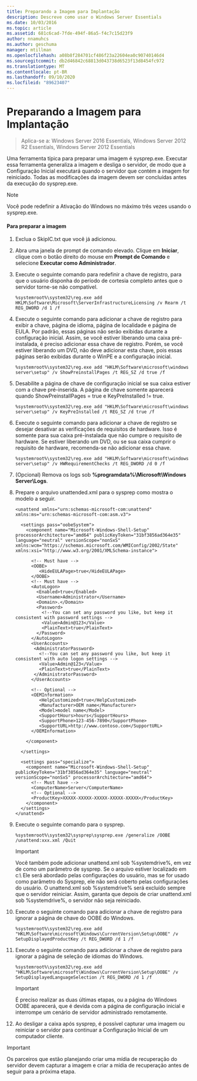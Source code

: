 ```yaml
---
title: Preparando a Imagem para Implantação
description: Descreve como usar o Windows Server Essentials
ms.date: 10/03/2016
ms.topic: article
ms.assetid: 681c6cad-7fde-494f-86a5-f4c7c15d23f9
author: nnamuhcs
ms.author: geschuma
manager: mtillman
ms.openlocfilehash: a08b8f284701cf486f23a22604ea0c90740146d4
ms.sourcegitcommit: db2d46842c68813d043738d6523f13d8454fc972
ms.translationtype: MT
ms.contentlocale: pt-BR
ms.lasthandoff: 09/10/2020
ms.locfileid: "89623407"
---
```

# <a name="preparing-the-image-for-deployment"></a>Preparando a Imagem para Implantação

>Aplica-se a: Windows Server 2016 Essentials, Windows Server 2012 R2 Essentials, Windows Server 2012 Essentials

Uma ferramenta típica para preparar uma imagem é sysprep.exe. Executar essa ferramenta generaliza a imagem e desliga o servidor, de modo que a Configuração Inicial executará quando o servidor que contém a imagem for reiniciado. Todas as modificações da imagem devem ser concluídas antes da execução do sysprep.exe.

> [!NOTE]
>  Você pode redefinir a Ativação do Windows no máximo três vezes usando o sysprep.exe.

#### <a name="to-prepare-the-image"></a>Para preparar a imagem

1.  Exclua o SkipIC.txt que você já adicionou.

2.  Abra uma janela de prompt de comando elevado. Clique em **Iniciar**, clique com o botão direito do mouse em **Prompt de Comando** e selecione **Executar como Administrador**.

3.  Execute o seguinte comando para redefinir a chave de registro, para que o usuário disponha do período de cortesia completo antes que o servidor torne-se não compatível.

    ```
    %systemroot%\system32\reg.exe add HKLM\Software\Microsoft\ServerInfrastructureLicensing /v Rearm /t REG_DWORD /d 1 /f
    ```

4.  Execute o seguinte comando para adicionar a chave de registro para exibir a chave, página de idioma, página de localidade e página de EULA. Por padrão, essas páginas não serão exibidas durante a configuração inicial. Assim, se você estiver liberando uma caixa pré-instalada, é preciso adicionar essa chave de registro. Porém, se você estiver liberando um DVD, não deve adicionar esta chave, pois essas páginas serão exibidas durante o WinPE e a configuração inicial.

    ```
    %systemroot%\system32\reg.exe add "HKLM\Software\microsoft\windows server\setup" /v ShowPreinstallPages /t REG_SZ /d true /f
    ```

5.  Desabilite a página de chave de configuração inicial se sua caixa estiver com a chave pré-inserida. A página de chave somente aparecerá quando ShowPreinstallPages = true e KeyPreInstalled != true.

    ```
    %systemroot%\system32\reg.exe add "HKLM\Software\microsoft\windows server\setup" /v KeyPreInstalled /t REG_SZ /d true /f
    ```

6.  Execute o seguinte comando para adicionar a chave de registro se desejar desativar as verificações de requisitos de hardware. Isso é somente para sua caixa pré-instalada que não cumpre o requisito de hardware. Se estiver liberando um DVD, ou se sua caixa cumprir o requisito de hardware, recomenda-se não adicionar essa chave.

    ```
    %systemroot%\system32\reg.exe add "HKLM\Software\microsoft\windows server\setup" /v HWRequirementChecks /t REG_DWORD /d 0 /f
    ```

7.  (Opcional) Remova os logs sob **%programdata%\Microsoft\Windows Server\Logs**.

8.  Prepare o arquivo unattended.xml para o sysprep como mostra o modelo a seguir.

    ```
    <unattend xmlns="urn:schemas-microsoft-com:unattend" xmlns:ms="urn:schemas-microsoft-com:asm.v3">

      <settings pass="oobeSystem">
        <component name="Microsoft-Windows-Shell-Setup" processorArchitecture="amd64" publicKeyToken="31bf3856ad364e35" language="neutral" versionScope="nonSxS" xmlns:wcm="https://schemas.microsoft.com/WMIConfig/2002/State" xmlns:xsi="http://www.w3.org/2001/XMLSchema-instance">

          <!-- Must have -->
          <OOBE>
             <HideEULAPage>true</HideEULAPage>
          </OOBE>
          <!-- Must have -->
          <AutoLogon>
            <Enabled>true</Enabled>
            <Username>Administrator</Username>
            <Domain>.</Domain>
            <Password>
              <!--You can set any password you like, but keep it consistent with password settings -->
              <Value>Admin@123</Value>
              <PlainText>true</PlainText>
            </Password>
          </AutoLogon>
          <UserAccounts>
           <AdministratorPassword>
             <!--You can set any password you like, but keep it consistent with auto logon settings -->
             <Value>Admin@123</Value>
             <PlainText>true</PlainText>
           </AdministratorPassword>
          </UserAccounts>

          <!-- Optional -->
          <OEMInformation>
             <HelpCustomized>true</HelpCustomized>
             <Manufacturer>OEM name</Manufacturer>
             <Model>model name</Model>
             <SupportHours>hours</SupportHours>
             <SupportPhone>123-456-7890</SupportPhone>
             <SupportURL>http://www.contoso.com</SupportURL>
          </OEMInformation>

        </component>

      </settings>

      <settings pass="specialize">
        <component name="Microsoft-Windows-Shell-Setup" publicKeyToken="31bf3856ad364e35" language="neutral" versionScope="nonSxS" processorArchitecture="amd64">
          <!-- Must have -->
          <ComputerName>Server</ComputerName>
          <!-- Optional -->
          <ProductKey>XXXXX-XXXXX-XXXXX-XXXXX-XXXXX</ProductKey>
        </component>
      </settings>
    </unattend>
    ```

9. Execute o seguinte comando para o sysprep.

    ```
    %systemroot%\system32\sysprep\sysprep.exe /generalize /OOBE /unattend:xxx.xml /Quit
    ```

    > [!IMPORTANT]
    >  Você também pode adicionar unattend.xml sob %systemdrive%, em vez de como um parâmetro de sysprep. Se o arquivo estiver localizado em c:\ Ele será abordado pelas configurações do usuário, mas se for usado como parâmetro do Sysprep, ele não será coberto pelas configurações do usuário. O unattend.xml sob %systemdrive% será excluído sempre que o servidor reiniciar. Assim, garanta que depois de criar unattend.xml sob %systemdrive%, o servidor não seja reiniciado.

10. Execute o seguinte comando para adicionar a chave de registro para ignorar a página de chave do OOBE do Windows.

    ```
    %systemroot%\system32\reg.exe add "HKLM\Software\microsoft\Windows\CurrentVersion\Setup\OOBE" /v SetupDisplayedProductKey /t REG_DWORD /d 1 /f
    ```

11. Execute o seguinte comando para adicionar a chave de registro para ignorar a página de seleção de idiomas do Windows.

    ```
    %systemroot%\system32\reg.exe add "HKLM\Software\microsoft\Windows\CurrentVersion\Setup\OOBE" /v SetupDisplayedLanguageSelection /t REG_DWORD /d 1 /f
    ```

    > [!IMPORTANT]
    >  É preciso realizar as duas últimas etapas, ou a página do Windows OOBE aparecerá, que é devida com a página de configuração inicial e interrompe um cenário de servidor administrado remotamente.

12. Ao desligar a caixa após sysprep, é possível capturar uma imagem ou reiniciar o servidor para continuar a Configuração Inicial de um computador cliente.

> [!IMPORTANT]
>  Os parceiros que estão planejando criar uma mídia de recuperação do servidor devem capturar a imagem e criar a mídia de recuperação antes de seguir para a próxima etapa.